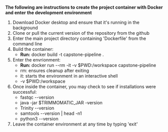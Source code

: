 **The following are instructions to create the project container with Docker and enter the development environment**

1. Download Docker desktop and ensure that it's running in the background
2. Clone or pull the current version of the repository from the github
3. Enter the main project directory containing 'Dockerfile' from the command line
4. Build the container:
   - **Run:** docker build -t capstone-pipeline .
5. Enter the envrionment:
   - **Run:** docker run --rm -it -v $PWD:/workspace capstone-pipeline
   - rm: ensures cleanup after exiting
   - it: starts the environment in an interactive shell
   - -v $PWD:/workspace 
6. Once inside the container, you may check to see if installations were successful:
   - fastqc --version
   - java -jar $TRIMMOMATIC_JAR -version
   - Trinity --version
   - samtools --version | head -n1 
   - python3 --version
7. Leave the container environment at any time by typing 'exit'